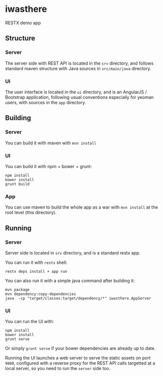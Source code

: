 iwasthere
=========

RESTX demo app

## Structure

### Server

The server side with REST API is located in the `srv` directory, and follows standard maven structure with Java sources in `src/main/java` directory.


### UI

The user interface is located in the `ui` directory, and is an AngularJS / Bootstrap application, following usual conventions especially for yeoman users, with sources in the `app` directory.

## Building

### Server

You can build it with maven with `mvn install`

### UI

You can build it with npm + bower + grunt:
```
npm install
bower install
grunt build
```

### App

You can use maven to build the whole app as a war with `mvn install` at the root level (this directory).

## Running

### Server

Server side is located in `srv` directory, and is a standard restx app.

You can run it with `restx` shell:

`restx deps install + app run`

You can also run it with a simple java command after building it:

```
mvn package
mvn dependency:copy-dependencies
java  -cp "target/classes:target/dependency/*" iwasthere.AppServer
```

### UI

You can run the UI with:
```
npm install
bower install
grunt serve
```

Or simply `grunt serve` if your bower dependencies are already up to date.


Running the UI launches a web server to serve the static assets on port `9000`, configured with a reverse proxy for the REST API calls targetted at a local server, so you need to run the `server` side too.

